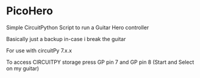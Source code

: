 # PicoHero
Simple CircuitPython Script to run a Guitar Hero controller

Basically just a backup in-case i break the guitar

For use with circuitPy 7.x.x

To access CIRCUITPY storage press GP pin 7 and GP pin 8 (Start and Select on my guitar)